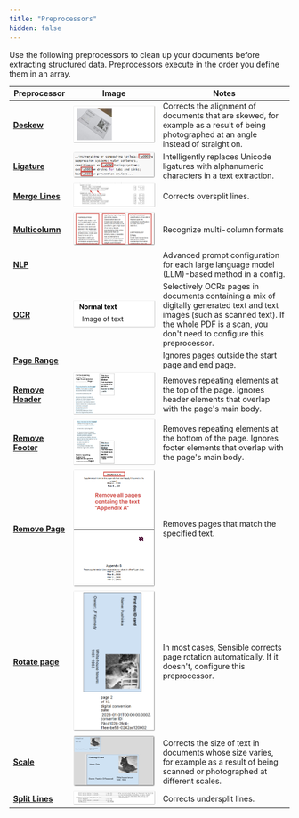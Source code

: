 ```yaml
---
title: "Preprocessors"
hidden: false
---
```

Use the following preprocessors to clean up your documents before extracting structured data. Preprocessors execute in the order you define them in an array.



| Preprocessor                           | Image                                                        | Notes                                                        |
| -------------------------------------- | ------------------------------------------------------------ | ------------------------------------------------------------ |
| **[Deskew](doc:deskew)**               | ![Click to enlarge](https://raw.githubusercontent.com/sensible-hq/sensible-docs/main/readme-sync/assets/v0/images/final/thumbnail_deskew.png) | Corrects the alignment of documents that are skewed, for example as a result of being photographed at an angle instead of straight on. |
| **[Ligature](doc:ligature)**           | ![Click to enlarge](https://raw.githubusercontent.com/sensible-hq/sensible-docs/main/readme-sync/assets/v0/images/final/thumbnail_ligature.png) | Intelligently replaces Unicode ligatures with alphanumeric characters in a text extraction. |
| **[Merge Lines](doc:merge-lines)**     | ![Click to enlarge](https://raw.githubusercontent.com/sensible-hq/sensible-docs/main/readme-sync/assets/v0/images/final/merge_lines_oversplit_1.png) | Corrects oversplit lines.                                    |
| **[Multicolumn](doc:multicolumn)**     | ![Click to enlarge](https://raw.githubusercontent.com/sensible-hq/sensible-docs/main/readme-sync/assets/v0/images/final/thumbnail_multicolumn.png) | Recognize multi-column formats                               |
| **[NLP](doc:nlp)**                     |                                                              | Advanced prompt configuration for each large language model (LLM)-based method in a config. |
| **[OCR](doc:ocr-preprocessor)**        | ![Click to enlarge](https://raw.githubusercontent.com/sensible-hq/sensible-docs/main/readme-sync/assets/v0/images/final/thumbnail_ocr.png) | Selectively OCRs pages in documents containing a mix of digitally generated text and text images (such as scanned text). If the whole PDF is a scan, you don't need to configure this preprocessor. |
| **[Page Range](doc:page-range)**       |                                                              | Ignores pages outside the start page and end page.           |
| **[Remove Header](doc:remove-header)** | ![Click to enlarge](https://raw.githubusercontent.com/sensible-hq/sensible-docs/main/readme-sync/assets/v0/images/final/remove_header_1.png) | Removes repeating elements at the top of the page. Ignores header elements that overlap with the page's main body. |
| **[Remove Footer](doc:remove-footer)** | ![Click to enlarge](https://raw.githubusercontent.com/sensible-hq/sensible-docs/main/readme-sync/assets/v0/images/final/remove_footer_1.png) | Removes repeating elements at the bottom of the page. Ignores footer elements that overlap with the page's main body. |
| **[Remove Page](doc:remove-page)**     | ![Click to enlarge](https://raw.githubusercontent.com/sensible-hq/sensible-docs/main/readme-sync/assets/v0/images/final/remove_page.png) | Removes pages that match the specified text.                 |
| **[Rotate page](doc:rotate-page)**     | ![Click to enlarge](https://raw.githubusercontent.com/sensible-hq/sensible-docs/main/readme-sync/assets/v0/images/final/rotate_page_2.png) | In most cases, Sensible corrects page rotation automatically. If it doesn't, configure this preprocessor. |
| **[Scale](doc:scale)**                 | ![Click to enlarge](https://raw.githubusercontent.com/sensible-hq/sensible-docs/main/readme-sync/assets/v0/images/final/thumbnail_scale.png) | Corrects the size of text in documents whose size varies, for example as a result of being scanned or photographed at different scales. |
| **[Split Lines](doc:split-lines)**     | ![Click to enlarge](https://raw.githubusercontent.com/sensible-hq/sensible-docs/main/readme-sync/assets/v0/images/final/thumbnail_split_lines.png) | Corrects undersplit lines.                                   |



